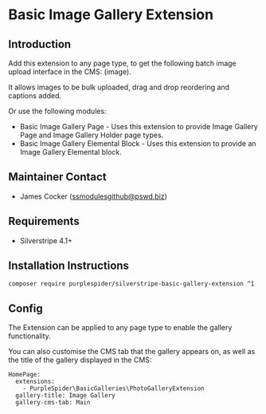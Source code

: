 # Basic Image Gallery Extension

## Introduction

Add this extension to any page type, to get the following batch image upload interface in the CMS:
(image).

It allows images to be bulk uploaded, drag and drop reordering and captions added.

Or use the following modules:
* Basic Image Gallery Page - Uses this extension to provide Image Gallery Page and Image Gallery Holder page types.
* Basic Image Gallery Elemental Block - Uses this extension to provide an Image Gallery Elemental block.

## Maintainer Contact ##
 * James Cocker (ssmodulesgithub@pswd.biz)
 
## Requirements
 * Silverstripe 4.1+
 
## Installation Instructions

````
composer require purplespider/silverstripe-basic-gallery-extension ^1
````

## Config

The Extension can be applied to any page type to enable the gallery functionality.

You can also customise the CMS tab that the gallery appears on, as well as the title of the gallery displayed in the CMS:

````
HomePage:
  extensions:
    - PurpleSpider\BasicGalleries\PhotoGalleryExtension
  gallery-title: Image Gallery
  gallery-cms-tab: Main
````